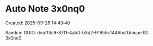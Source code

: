 ﻿# Auto Note 3x0nq0
Created: 2025-09-26 14:43:40

Random GUID: deaff3c9-8711-4ab0-b3d2-91955c1446bd
Unique ID: 3x0nq0
